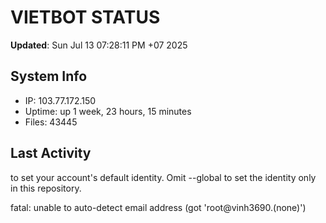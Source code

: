 # VIETBOT STATUS
**Updated**: Sun Jul 13 07:28:11 PM +07 2025

## System Info
- IP: 103.77.172.150
- Uptime: up 1 week, 23 hours, 15 minutes
- Files: 43445

## Last Activity

to set your account's default identity.
Omit --global to set the identity only in this repository.

fatal: unable to auto-detect email address (got 'root@vinh3690.(none)')
